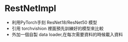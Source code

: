 # RestNetImpl

- 利用PyTorch手刻 ResNet18/ResNet50 模型
- 引用 torchvishion 裡面預先訓練好的模型來比較
- 外加一個自製 data loader,在每次需要資料的時候載入資料